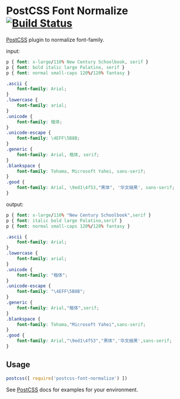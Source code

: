 # PostCSS Font Normalize [![Build Status][ci-img]][ci]

[PostCSS] plugin to normalize font-family.

[PostCSS]: https://github.com/postcss/postcss
[ci-img]:  https://travis-ci.org/iahu/postcss-font-normalize.svg
[ci]:      https://travis-ci.org/iahu/postcss-font-normalize

input:
```css
p { font: x-large/110% New Century Schoolbook, serif }
p { font: bold italic large Palatino, serif }
p { font: normal small-caps 120%/120% fantasy }

.ascii {
	font-family: Arial;
}
.lowercase {
	font-family: arial;
}
.unicode {
	font-family: 楷体;
}
.unicode-escape {
	font-family: \4EFF\5B8B;
}
.generic {
	font-family: Arial, 楷体, serif;
}
.blankspace {
	font-family: Tohama, Microsoft Yahei, sans-serif;
}
.good {
	font-family: Arial, \9ed1\4f53,"黑体", '华文细黑', sans-serif;
}
```
output:
```css
p { font: x-large/110% "New Century Schoolbook",serif }
p { font: italic bold large Palatino,serif }
p { font: normal small-caps 120%/120% fantasy }

.ascii {
	font-family: Arial;
}
.lowercase {
	font-family: arial;
}
.unicode {
	font-family: "楷体";
}
.unicode-escape {
	font-family: "\4EFF\5B8B";
}
.generic {
	font-family: Arial,"楷体",serif;
}
.blankspace {
	font-family: Tohama,"Microsoft Yahei",sans-serif;
}
.good {
	font-family: Arial,"\9ed1\4f53","黑体",'华文细黑',sans-serif;
}
```

## Usage

```js
postcss([ require('postcss-font-normalize') ])
```

See [PostCSS] docs for examples for your environment.
